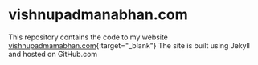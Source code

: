 # vishnupadmanabhan.com
This repository contains the code to my website [vishnupadmamabhan.com](https://vishnupadmanabhan.com){:target="_blank"}
The site is built using Jekyll and hosted on GitHub.com